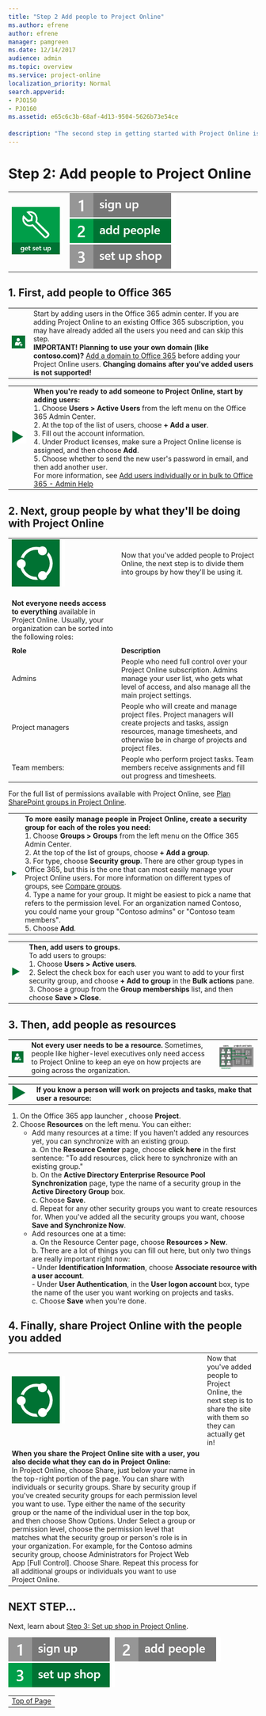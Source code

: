```yaml
---
title: "Step 2 Add people to Project Online"
ms.author: efrene
author: efrene
manager: pamgreen
ms.date: 12/14/2017
audience: admin
ms.topic: overview
ms.service: project-online
localization_priority: Normal
search.appverid:
- PJO150
- PJO160
ms.assetid: e65c6c3b-68af-4d13-9504-5626b73e54ce

description: "The second step in getting started with Project Online is adding the people who will use it."
---
```


# Step 2: Add people to Project Online

|||
|:-----|:-----|
|![Get set up](media/6b503a9c-4ef0-409b-ab56-09e804cfe0c3.png)           <br/> |[![Step 1: Sign up for Project Online](media/f82f0100-dc58-47d6-960a-28db901de6d8.png)](step-1-sign-up-for-project-online.md)          ![Step 2: Add people to Project Online](media/1e3028cb-08d7-482c-b57c-c2f24a4951a0.png)          [![Step 3: Set up shop in Project Online](media/e27ceef5-1c39-43e4-92ac-300d58fb65c8.png)](step-3-set-up-shop-in-project-online.md) <br/> |
   
## 1. First, add people to Office 365
<a name="__top"> </a>

|||
|:-----|:-----|
|![Add user](media/adf53af3-c248-4fd8-95fd-26c2a7cdb3e4.png)           <br/> |Start by adding users in the Office 365 admin center. If you are adding Project Online to an existing Office 365 subscription, you may have already added all the users you need and can skip this step.<br/>**IMPORTANT!** **Planning to use your own domain (like contoso.com)?** [Add a domain to Office 365](https://support.office.com/article/6383f56d-3d09-4dcb-9b41-b5f5a5efd611) before adding your Project Online users. **Changing domains after you've added users is not supported!**  |      
   
|||
|:-----|:-----|
|![Arrow](media/2005a697-28c3-44a3-9194-3a1e2af483ac.png)           <br/> |**When you're ready to add someone to Project Online, start by adding users:** <br/> 1. Choose **Users \> Active Users** from the left menu on the Office 365 Admin Center.<br/> 2. At the top of the list of users, choose **+ Add a user**.<br/>3.  Fill out the account information.<br/> 4. Under Product licenses, make sure a Project Online license is assigned, and then choose **Add**. <br/> 5. Choose whether to send the new user's password in email, and then add another user. <br/>For more information, see [Add users individually or in bulk to Office 365 - Admin Help](https://support.office.com/article/1970f7d6-03b5-442f-b385-5880b9c256ec) <br/> |
   

   
## 2. Next, group people by what they'll be doing with Project Online
<a name="__top"> </a>

|||
|:-----|:-----|
|![Share](media/94aea025-98ff-4a16-af99-3f91e31ed1e9.png)           <br/> |Now that you've added people to Project Online, the next step is to divide them into groups by how they'll be using it.  <br/>
  <br/> **Not everyone needs access to everything** available in Project Online. Usually, your organization can be sorted into the following roles:  <br/> |||
|||
|**Role**  <br/> |**Description**  <br/> |**Permission name**  <br/> |
|Admins  <br/> |People who need full control over your Project Online subscription. Admins manage your user list, who gets what level of access, and also manage all the main project settings.  <br/> |**Administrators for Project Web App [Full Control]** <br/> |
|Project managers  <br/> |People who will create and manage project files. Project managers will create projects and tasks, assign resources, manage timesheets, and otherwise be in charge of projects and project files.  <br/> |**Project Managers for Project Web App [Design, Manage Subsites]** <br/> |
|Team members:  <br/> |People who perform project tasks. Team members receive assignments and fill out progress and timesheets.  <br/> |**Team Members for Project Web App [Read]** <br/> |
   
For the full list of permissions available with Project Online, see [Plan SharePoint groups in Project Online](plan-sharepoint-groups-in-project-online.md).  <br/> 
   
|||
|:-----|:-----|
|![Arrow](media/2005a697-28c3-44a3-9194-3a1e2af483ac.png)           <br/> |**To more easily manage people in Project Online, create a security group for each of the roles you need:** <br/> 1. Choose **Groups \> Groups** from the left menu on the Office 365 Admin Center. <br/> 2. At the top of the list of groups, choose **+ Add a group**.<br/> 3. For type, choose **Security group**. There are other group types in Office 365, but this is the one that can most easily manage your Project Online users. For more information on different types of groups, see [Compare groups](https://go.microsoft.com/fwlink/?linkid=2006514).<br/>4. Type a name for your group. It might be easiest to pick a name that refers to the permission level. For an organization named Contoso, you could name your group "Contoso admins" or "Contoso team members".<br/>5. Choose **Add**. |
   
|||
|:-----|:-----|
|![Arrow](media/2005a697-28c3-44a3-9194-3a1e2af483ac.png)           <br/> |**Then, add users to groups.**  <br/> To add users to groups:  <br/> 1. Choose **Users \> Active users**.<br/>2. Select the check box for each user you want to add to your first security group, and choose **+ Add to group** in the **Bulk actions** pane.<br/>3. Choose a group from the **Group memberships** list, and then choose **Save \> Close**. |
   

   
## 3. Then, add people as resources
<a name="__top"> </a>

||||
|:-----|:-----|:-----|
|![Add user](media/adf53af3-c248-4fd8-95fd-26c2a7cdb3e4.png)           <br/> |**Not every user needs to be a resource.** Sometimes, people like higher-level executives only need access to Project Online to keep an eye on how projects are going across the organization.  <br/> |![Users and resources](media/2cc5476a-68eb-4f42-8ca4-6e1c672f2c0c.png)           <br/> |

   
|||
|:-----|:-----|
|![Arrow](media/2005a697-28c3-44a3-9194-3a1e2af483ac.png)           <br/> |**If you know a person will work on projects and tasks, make that user a resource:** <br/>
1. On the Office 365 app launcher , choose **Project**.
2. Choose **Resources** on the left menu. You can either: 
    * Add many resources at a time: If you haven't added any resources yet, you can synchronize with an existing group.   
        a. On the **Resource Center** page, choose **click here** in the first sentence: "To add resources, click here to synchronize with an existing group."  
        b. On the **Active Directory Enterprise Resource Pool Synchronization** page, type the name of a security group in the **Active Directory Group** box.  
        c. Choose **Save**.  
        d. Repeat for any other security groups you want to create resources for. When you've added all the security groups you want, choose **Save and Synchronize Now**. 
     * Add resources one at a time:<br/>
           a. On the Resource Center page, choose **Resources \> New**.  
           b. There are a lot of things you can fill out here, but only two things are really important right now:   
            - Under **Identification Information**, choose **Associate resource with a user account**.   
            - Under **User Authentication**, in the **User logon account** box, type the name of the user you want working on projects and tasks.<br/>
           c. Choose **Save** when you're done.  
   

   
## 4. Finally, share Project Online with the people you added
<a name="__top"> </a>

|||
|:-----|:-----|
|![Share](media/94aea025-98ff-4a16-af99-3f91e31ed1e9.png)           <br/> |Now that you've added people to Project Online, the next step is to share the site with them so they can actually get in!  <br/> 
**When you share the Project Online site with a user, you also decide what they can do in Project Online:** <br/> In Project Online, choose Share, just below your name in the top-right portion of the page. You can share with individuals or security groups. Share by security group if you've created security groups for each permission level you want to use. Type either the name of the security group or the name of the individual user in the top box, and then choose Show Options. Under Select a group or permission level, choose the permission level that matches what the security group or person's role is in your organization. For example, for the Contoso admins security group, choose Administrators for Project Web App [Full Control]. Choose Share. Repeat this process for all additional groups or individuals you want to use Project Online. |
   
## NEXT STEP...
<a name="__top"> </a>

Next, learn about [Step 3: Set up shop in Project Online](step-3-set-up-shop-in-project-online.md).
  
[![Step 1: Sign up for Project Online](media/f82f0100-dc58-47d6-960a-28db901de6d8.png)](step-1-sign-up-for-project-online.md)![Step 2: Add people to Project Online](media/be1ca863-defe-4156-a5b1-68cea288476f.png)[![Step 3: Set up shop in Project Online](media/e002dacf-722f-4af8-9d22-b606d22a8051.png)](step-3-set-up-shop-in-project-online.md)
  
||
|:-----|
|[Top of Page](step-1-sign-up-for-project-online.md#__top)|
   

